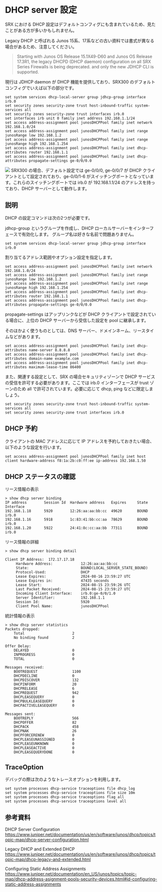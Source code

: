 # DHCP server 設定

SRX における DHCP 設定はデフォルトコンフィグにも含まれているため、見たことがある方が多いかもしれません。

Legacy DHCP と呼ばれる Junos 15系、17系などの古い資料では書式が異なる場合があるため、注意してください。
> Starting with Junos OS Release 15.1X49-D60 and Junos OS Release 17.3R1, the legacy DHCPD (DHCP daemon) configuration on all SRX Series Firewalls is being deprecated. and only the new JDHCP CLI is supported.

現行は JDHCP daemon が DHCP 機能を提供しており、SRX300 のデフォルトコンフィグでいえば以下の部分です。
```
set system services dhcp-local-server group jdhcp-group interface irb.0
set security zones security-zone trust host-inbound-traffic system-services all
set security zones security-zone trust interfaces irb.0
set interfaces irb unit 0 family inet address 192.168.1.1/24
set access address-assignment pool junosDHCPPool family inet network 192.168.1.0/24
set access address-assignment pool junosDHCPPool family inet range junosRange low 192.168.1.2
set access address-assignment pool junosDHCPPool family inet range junosRange high 192.168.1.254
set access address-assignment pool junosDHCPPool family inet dhcp-attributes router 192.168.1.1
set access address-assignment pool junosDHCPPool family inet dhcp-attributes propagate-settings ge-0/0/0.0
```

![](https://publicmediastore.blob.core.windows.net/photo/srx/srx300-port-mapping.png)
SRX300 の場合、デフォルト設定では ge-0/0/0, ge-0/0/7 が DHCP クライアントとして設定されており、ge-0/0/1-6 がスイッチングポートとなっています。これらのスイッチングポートでは irb.0 が 192.168.1.1/24 のアドレスを持っており、DHCP サーバーとして動作します。

## 説明

DHCP の設定コマンドは次の2つが必要です。

jdhcp-group というグループを作成し、DHCP ローカルサーバーをインターフェースで有効化します。
グループ名は好きな名前で問題ありません。
```
set system services dhcp-local-server group jdhcp-group interface irb.0
```

割り当てるアドレス範囲やオプション設定を指定します。
```
set access address-assignment pool junosDHCPPool family inet network 192.168.1.0/24
set access address-assignment pool junosDHCPPool family inet range junosRange low 192.168.1.2
set access address-assignment pool junosDHCPPool family inet range junosRange high 192.168.1.254
set access address-assignment pool junosDHCPPool family inet dhcp-attributes router 192.168.1.1
set access address-assignment pool junosDHCPPool family inet dhcp-attributes propagate-settings ge-0/0/0.0
```

propagate-settings はアップリンクなどが DHCP クライアントで設定されている場合に、上位の DHCP サーバーから受信した設定を pool に継承します。

そのほかよく使うものとしては、DNS サーバー、ドメインネーム、リースタイムなどがあります。
```
set access address-assignment pool junosDHCPPool family inet dhcp-attributes name-server 8.8.8.8
set access address-assignment pool junosDHCPPool family inet dhcp-attributes domain-name example.com
set access address-assignment pool junosDHCPPool family inet dhcp-attributes maximum-lease-time 86400
```

また、関連する設定として、SRX の場合セキュリティゾーンで DHCP サービスの受信を許可する必要があります。ここでは irb.0 インターフェースが trust ゾーンのため all で許可されています。必要に応じて dhcp, ping などに限定しましょう。

```
set security zones security-zone trust host-inbound-traffic system-services all
set security zones security-zone trust interfaces irb.0
```

## DHCP 予約

クライアントの MAC アドレスに応じて IP アドレスを予約しておきたい場合、以下のような設定を行います。

```
set access address-assignment pool junosDHCPPool family inet host client hardware-address f8:1a:2b:c0:ff:ee ip-address 192.168.1.50
```


## DHCP ステータスの確認
リース情報の表示
```
> show dhcp server binding
IP address        Session Id  Hardware address   Expires     State      Interface
192.168.1.18      5920        12:26:aa:aa:bb:cc  49620       BOUND      irb.0
192.168.1.16      5918        1c:83:41:bb:cc:aa  78629       BOUND      irb.0
192.168.1.20      5922        24:41:8c:cc:aa:bb  77311       BOUND      irb.0
```

リース情報の詳細
```
> show dhcp server binding detail

Client IP Address:  172.17.17.18
     Hardware Address:             12:26:aa:aa:bb:cc
     State:                        BOUND(LOCAL_SERVER_STATE_BOUND)
     Protocol-Used:                DHCP
     Lease Expires:                2024-08-16 23:59:27 UTC
     Lease Expires in:             47435 seconds
     Lease Start:                  2024-08-15 23:59:26 UTC
     Last Packet Received:         2024-08-15 23:59:27 UTC
     Incoming Client Interface:    irb.0:ge-0/0/1.0
     Server Identifier:            192.168.1.1
     Session Id:                   5920
     Client Pool Name:             junosDHCPPool
```

統計情報の表示
```
> show dhcp server statistics
Packets dropped:
    Total                      2
    No binding found           2

Offer Delay:
    DELAYED                    0
    INPROGRESS                 0
    TOTAL                      0

Messages received:
    BOOTREQUEST                1100
    DHCPDECLINE                0
    DHCPDISCOVER               132
    DHCPINFORM                 20
    DHCPRELEASE                6
    DHCPREQUEST                942
    DHCPLEASEQUERY             0
    DHCPBULKLEASEQUERY         0
    DHCPACTIVELEASEQUERY       0

Messages sent:
    BOOTREPLY                  566
    DHCPOFFER                  82
    DHCPACK                    458
    DHCPNAK                    26
    DHCPFORCERENEW             0
    DHCPLEASEUNASSIGNED        0
    DHCPLEASEUNKNOWN           0
    DHCPLEASEACTIVE            0
    DHCPLEASEQUERYDONE         0
```

## TraceOption

デバッグの際は次のようなトレースオプションを利用します。
```
set system processes dhcp-service traceoptions file dhcp_log
set system processes dhcp-service traceoptions file size 10m
set system processes dhcp-service traceoptions flag all
set system processes dhcp-service traceoptions level all
```

## 参考資料
DHCP Server Configuration
<a href="https://www.juniper.net/documentation/us/en/software/junos/dhcp/topics/topic-map/dhcp-server-configuration.html" target="_blank" rel="noopener noreferrer">https://www.juniper.net/documentation/us/en/software/junos/dhcp/topics/topic-map/dhcp-server-configuration.html</a>

Legacy DHCP and Extended DHCP
<a href="https://www.juniper.net/documentation/us/en/software/junos/dhcp/topics/topic-map/dhcp-legacy-and-extended.html" target="_blank" rel="noopener noreferrer">https://www.juniper.net/documentation/us/en/software/junos/dhcp/topics/topic-map/dhcp-legacy-and-extended.html</a>

Configuring Static Address Assignments
<a href="https://www.juniper.net/documentation/en_US/junos/topics/topic-map/dhcp-address-asignment-pools-security-devices.html#id-configuring-static-address-assignments" target="_blank" rel="noopener noreferrer">https://www.juniper.net/documentation/en_US/junos/topics/topic-map/dhcp-address-asignment-pools-security-devices.html#id-configuring-static-address-assignments</a>